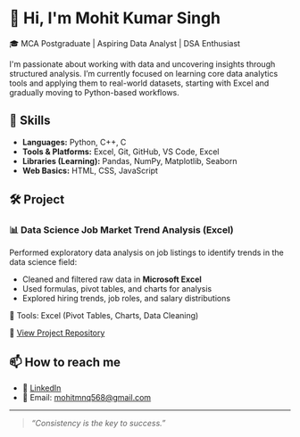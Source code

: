 # 👋 Hi, I'm Mohit Kumar Singh

🎓 MCA Postgraduate | Aspiring Data Analyst | DSA Enthusiast

I'm passionate about working with data and uncovering insights through structured analysis. I’m currently focused on learning core data analytics tools and applying them to real-world datasets, starting with Excel and gradually moving to Python-based workflows.

## 🔧 Skills
- **Languages:** Python, C++, C 
- **Tools & Platforms:** Excel, Git, GitHub, VS Code, Excel  
- **Libraries (Learning):** Pandas, NumPy, Matplotlib, Seaborn
- **Web Basics:** HTML, CSS, JavaScript

## 🛠️ Project

### 📊 Data Science Job Market Trend Analysis (Excel)
Performed exploratory data analysis on job listings to identify trends in the data science field:
- Cleaned and filtered raw data in **Microsoft Excel**
- Used formulas, pivot tables, and charts for analysis
- Explored hiring trends, job roles, and salary distributions

📂 Tools: Excel (Pivot Tables, Charts, Data Cleaning)

🔗 [View Project Repository]()

## 📫 How to reach me
- 💼 [LinkedIn](www.linkedin.com/in/mohitkumarsingh008) 
- 📧 Email: mohitmnq568@gmail.com

---

> _“Consistency is the key to success.”_
